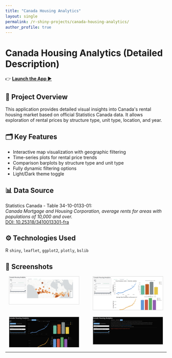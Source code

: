 ```yaml
---
title: "Canada Housing Analytics"
layout: single
permalink: /r-shiny-projects/canada-housing-analytics/
author_profile: true
---
```


# Canada Housing Analytics (Detailed Description)

👉 **[Launch the App ▶](https://abdoulwahid.shinyapps.io/canada-housing-analytics/)**

## 📝 Project Overview

This application provides detailed visual insights into Canada's rental housing market based on official Statistics Canada data. It allows exploration of rental prices by structure type, unit type, location, and year.

## 🗂 Key Features

- Interactive map visualization with geographic filtering
- Time-series plots for rental price trends
- Comparison barplots by structure type and unit type
- Fully dynamic filtering options
- Light/Dark theme toggle

## 📊 Data Source

Statistics Canada - Table 34-10-0133-01:  
*Canada Mortgage and Housing Corporation, average rents for areas with populations of 10,000 and over.*  
[DOI: 10.25318/3410013301-fra](https://doi.org/10.25318/3410013301-fra)

## ⚙ Technologies Used

R `shiny`, `leaflet`, `ggplot2`, `plotly`, `bslib`

## 📸 Screenshots

<div style="display: grid; grid-template-columns: repeat(2, 1fr); gap: 20px; justify-items: center;">

  <img src="/images/Housing%20ca/Housing%20cahousingcadash1.png" style="width: 90%; border: 1px solid #ddd;">
  <img src="/images/Housing%20ca/Housing%20cahousingcadash2.png" style="width: 90%; border: 1px solid #ddd;">
  <img src="/images/Housing%20ca/Housing%20cahousingcadash3.png" style="width: 90%; border: 1px solid #ddd;">
  <img src="/images/Housing%20ca/Housing%20cahousingcadash4.png" style="width: 90%; border: 1px solid #ddd;">

</div>

---

